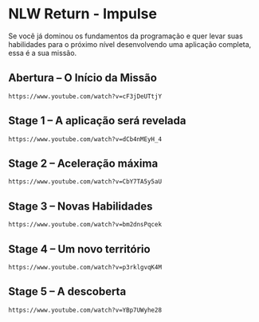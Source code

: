 # NLW Return - Impulse

Se você já dominou os fundamentos da programação e quer levar suas habilidades para o próximo nível desenvolvendo uma aplicação completa, essa é a sua missão.

## Abertura – O Início da Missão

`https://www.youtube.com/watch?v=cF3jDeUTtjY`

## Stage 1 – A aplicação será revelada

`https://www.youtube.com/watch?v=dCb4nMEyH_4`

## Stage 2 – Aceleração máxima

`https://www.youtube.com/watch?v=CbY7TA5y5aU`

## Stage 3 – Novas Habilidades

`https://www.youtube.com/watch?v=bm2dnsPqcek`

## Stage 4 – Um novo território

`https://www.youtube.com/watch?v=p3rklgvqK4M`

## Stage 5 – A descoberta

`https://www.youtube.com/watch?v=YBp7UWyhe28`
